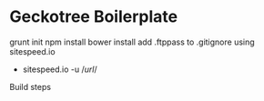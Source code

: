 # Geckotree Boilerplate

grunt init
npm install
bower install
add .ftppass to .gitignore
using sitespeed.io

- sitespeed.io -u /*url*/

Build steps
